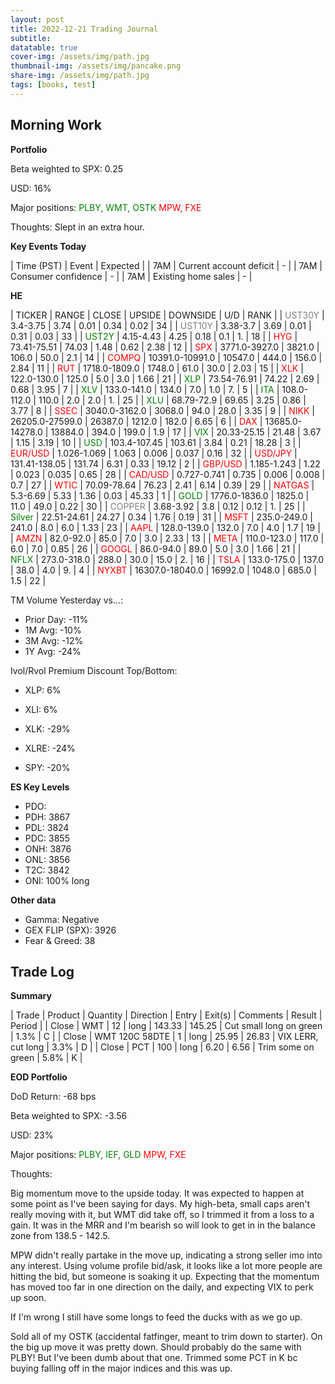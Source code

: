 ```yaml
---
layout: post
title: 2022-12-21 Trading Journal 
subtitle: 
datatable: true
cover-img: /assets/img/path.jpg
thumbnail-img: /assets/img/pancake.png
share-img: /assets/img/path.jpg
tags: [books, test]
---
```



## Morning Work


**Portfolio**

Beta weighted to SPX: 0.25

USD: 16%

Major positions:  <span style="color:green">PLBY, WMT, OSTK</span><span style="color:red">  MPW, FXE</span>

Thoughts: Slept in an extra hour.


**Key Events Today**

| Time (PST) | Event | Expected |
| 7AM | Current account deficit | - |
| 7AM | Consumer confidence | - |
| 7AM | Existing home sales | - |


**HE**

<div class="datatable-begin"></div>

| TICKER | RANGE | CLOSE | UPSIDE | DOWNSIDE | U/D | RANK |
| <span style="color:grey">UST30Y</span>	| 3.4-3.75 | 3.74 | 0.01 | 0.34 | 0.02 | 34 |
| <span style="color:grey">UST10Y</span>	| 3.38-3.7 | 3.69 | 0.01 | 0.31 | 0.03 | 33 |
| <span style="color:green">UST2Y</span>	| 4.15-4.43 | 4.25 | 0.18 | 0.1 | 1. | 18 |
| <span style="color:red">HYG</span>	| 73.41-75.51 | 74.03 | 1.48 | 0.62 | 2.38 | 12 |
| <span style="color:red">SPX</span>	| 3771.0-3927.0 | 3821.0 | 106.0 | 50.0 | 2.1 | 14 |
| <span style="color:red">COMPQ</span>	| 10391.0-10991.0 | 10547.0 | 444.0 | 156.0 | 2.84 | 11 |
| <span style="color:red">RUT</span>	| 1718.0-1809.0 | 1748.0 | 61.0 | 30.0 | 2.03 | 15 |
| <span style="color:red">XLK</span>	| 122.0-130.0 | 125.0 | 5.0 | 3.0 | 1.66 | 21 |
| <span style="color:green">XLP</span>	| 73.54-76.91 | 74.22 | 2.69 | 0.68 | 3.95 | 7 |
| <span style="color:green">XLV</span>	| 133.0-141.0 | 134.0 | 7.0 | 1.0 | 7. | 5 |
| <span style="color:green">ITA</span>	| 108.0-112.0 | 110.0 | 2.0 | 2.0 | 1. | 25 |
| <span style="color:green">XLU</span>	| 68.79-72.9 | 69.65 | 3.25 | 0.86 | 3.77 | 8 |
| <span style="color:red">SSEC</span>	| 3040.0-3162.0 | 3068.0 | 94.0 | 28.0 | 3.35 | 9 |
| <span style="color:red">NIKK</span>	| 26205.0-27599.0 | 26387.0 | 1212.0 | 182.0 | 6.65 | 6 |
| <span style="color:red">DAX</span>	| 13685.0-14278.0 | 13884.0 | 394.0 | 199.0 | 1.9 | 17 |
| <span style="color:green">VIX</span>	| 20.33-25.15 | 21.48 | 3.67 | 1.15 | 3.19 | 10 |
| <span style="color:green">USD</span>	| 103.4-107.45 | 103.61 | 3.84 | 0.21 | 18.28 | 3 |
| <span style="color:red">EUR/USD</span>	| 1.026-1.069 | 1.063 | 0.006 | 0.037 | 0.16 | 32 |
| <span style="color:red">USD/JPY</span>	| 131.41-138.05 | 131.74 | 6.31 | 0.33 | 19.12 | 2 |
| <span style="color:red">GBP/USD</span>	| 1.185-1.243 | 1.22 | 0.023 | 0.035 | 0.65 | 28 |
| <span style="color:red">CAD/USD</span>	| 0.727-0.741 | 0.735 | 0.006 | 0.008 | 0.7 | 27 |
| <span style="color:red">WTIC</span>	| 70.09-78.64 | 76.23 | 2.41 | 6.14 | 0.39 | 29 |
| <span style="color:red">NATGAS</span>	| 5.3-6.69 | 5.33 | 1.36 | 0.03 | 45.33 | 1 |
| <span style="color:green">GOLD</span>	| 1776.0-1836.0 | 1825.0 | 11.0 | 49.0 | 0.22 | 30 |
| <span style="color:grey">COPPER</span>	| 3.68-3.92 | 3.8 | 0.12 | 0.12 | 1. | 25 |
| <span style="color:green">Silver</span>	| 22.51-24.61 | 24.27 | 0.34 | 1.76 | 0.19 | 31 |
| <span style="color:red">MSFT</span>	| 235.0-249.0 | 241.0 | 8.0 | 6.0 | 1.33 | 23 |
| <span style="color:red">AAPL</span>	| 128.0-139.0 | 132.0 | 7.0 | 4.0 | 1.7 | 19 |
| <span style="color:red">AMZN</span>	| 82.0-92.0 | 85.0 | 7.0 | 3.0 | 2.33 | 13 |
| <span style="color:red">META</span>	| 110.0-123.0 | 117.0 | 6.0 | 7.0 | 0.85 | 26 |
| <span style="color:red">GOOGL</span>	| 86.0-94.0 | 89.0 | 5.0 | 3.0 | 1.66 | 21 |
| <span style="color:green">NFLX</span>	| 273.0-318.0 | 288.0 | 30.0 | 15.0 | 2. | 16 |
| <span style="color:red">TSLA</span>	| 133.0-175.0 | 137.0 | 38.0 | 4.0 | 9. | 4 |
| <span style="color:red">NYXBT</span>	| 16307.0-18040.0 | 16992.0 | 1048.0 | 685.0 | 1.5 | 22 |




<div class="datatable-end"></div>

TM Volume Yesterday vs...: 

- Prior Day: -11%
- 1M Avg: -10%
- 3M Avg: -12%
- 1Y Avg: -24%

Ivol/Rvol Premium Discount Top/Bottom:

- XLP: 6%
- XLI: 6%

- XLK: -29%
- XLRE: -24%
- SPY: -20%

**ES Key Levels**

- PDO:  
- PDH:  3867
- PDL:  3824
- PDC:  3855
- ONH:  3876
- ONL:  3856
- T2C:  3842
- ONI:  100% long


**Other data**

- Gamma:  Negative
- GEX FLIP (SPX):  3926
- Fear & Greed: 38

## Trade Log

**Summary**

| Trade | Product | Quantity | Direction | Entry | Exit(s) | Comments | Result | Period |
| Close | WMT | 12 | long | 143.33 | 145.25 | Cut small long on green | 1.3% | C |
| Close | WMT 120C 58DTE | 1 | long | 25.95 | 26.83 | VIX LERR, cut long | 3.3% | D |
| Close | PCT | 100 | long | 6.20 | 6.56 | Trim some on green | 5.8% | K |



**EOD Portfolio**

DoD Return: -68 bps

Beta weighted to SPX: -3.56

USD: 23%

Major positions:  <span style="color:green">PLBY, IEF, GLD </span><span style="color:red">  MPW, FXE</span>

Thoughts:  

Big momentum move to the upside today.  It was expected to happen at some point as I've been saying for days.  My high-beta, small caps aren't really moving with it, but WMT did take off, so I trimmed it from a loss to a gain.  It was in the MRR and I'm bearish so will look to get in in the balance zone from 138.5 - 142.5.

MPW didn't really partake in the move up, indicating a strong seller imo into any interest.  Using volume profile bid/ask, it looks like a lot more people are hitting the bid, but someone is soaking it up.  Expecting that the momentum has moved too far in one direction on the daily, and expecting VIX to perk up soon.

If I'm wrong I still have some longs to feed the ducks with as we go up.

Sold all of my OSTK (accidental fatfinger, meant to trim down to starter).  On the big up move it was pretty down.  Should probably do the same with PLBY!  But I've been dumb about that one.  Trimmed some PCT in K bc buying falling off in the major indices and this was up.
